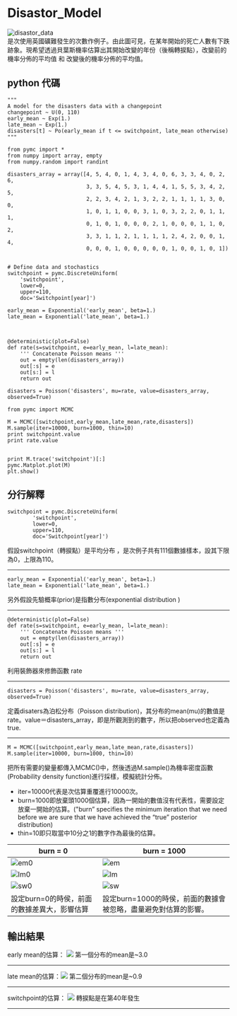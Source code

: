 # Disastor_Model

![disastor_data](https://github.com/chapman515/photo/blob/master/Figure_1.png) </br>
是次使用英國礦難發生的次數作例子。由此圖可見，在某年開始的死亡人數有下跌跡象。現希望透過貝葉斯機率估算出其開始改變的年份（後稱轉捩點），改變前的機率分佈的平均值 和 改變後的機率分佈的平均值。
<br/>

## python 代碼
	"""
	A model for the disasters data with a changepoint
	changepoint ~ U(0, 110)
	early_mean ~ Exp(1.)
	late_mean ~ Exp(1.)
	disasters[t] ~ Po(early_mean if t <= switchpoint, late_mean otherwise)
	"""
	
	from pymc import *
	from numpy import array, empty
	from numpy.random import randint
	
	disasters_array = array([4, 5, 4, 0, 1, 4, 3, 4, 0, 6, 3, 3, 4, 0, 2, 6,
	                         3, 3, 5, 4, 5, 3, 1, 4, 4, 1, 5, 5, 3, 4, 2, 5,
	                         2, 2, 3, 4, 2, 1, 3, 2, 2, 1, 1, 1, 1, 3, 0, 0,
	                         1, 0, 1, 1, 0, 0, 3, 1, 0, 3, 2, 2, 0, 1, 1, 1,
	                         0, 1, 0, 1, 0, 0, 0, 2, 1, 0, 0, 0, 1, 1, 0, 2,
	                         3, 3, 1, 1, 2, 1, 1, 1, 1, 2, 4, 2, 0, 0, 1, 4,
	                         0, 0, 0, 1, 0, 0, 0, 0, 0, 1, 0, 0, 1, 0, 1])
	
	
	# Define data and stochastics
	switchpoint = pymc.DiscreteUniform(
	    'switchpoint',
	    lower=0,
	    upper=110,
	    doc='Switchpoint[year]')
	
	early_mean = Exponential('early_mean', beta=1.)
	late_mean = Exponential('late_mean', beta=1.)
	
	
	
	@deterministic(plot=False)
	def rate(s=switchpoint, e=early_mean, l=late_mean):
	    ''' Concatenate Poisson means '''
	    out = empty(len(disasters_array))
	    out[:s] = e
	    out[s:] = l
	    return out
	
	disasters = Poisson('disasters', mu=rate, value=disasters_array, observed=True)

	from pymc import MCMC

	M = MCMC([switchpoint,early_mean,late_mean,rate,disasters])
	M.sample(iter=10000, burn=1000, thin=10)
	print switchpoint.value
	print rate.value

	
	print M.trace('switchpoint')[:]
	pymc.Matplot.plot(M)
	plt.show()
	
## 分行解釋
	switchpoint = pymc.DiscreteUniform(
		    'switchpoint',
		    lower=0,
		    upper=110,
		    doc='Switchpoint[year]')
假設switchpoint（轉捩點）是平均分布 ，是次例子共有111個數據樣本，設其下限為0，上限為110。
<br/>
***
    early_mean = Exponential('early_mean', beta=1.)
    late_mean = Exponential('late_mean', beta=1.)
   另外假設先驗概率(prior)是指數分布(exponential distribution )
   <br/>
***
   	@deterministic(plot=False)
	def rate(s=switchpoint, e=early_mean, l=late_mean):
	    ''' Concatenate Poisson means '''
	    out = empty(len(disasters_array))
	    out[:s] = e
	    out[s:] = l
	    return out
利用裝飾器來修飾函數 rate
   <br/>
***
	disasters = Poisson('disasters', mu=rate, value=disasters_array, observed=True)
定義disaters為泊松分布（Poisson distribution)，其分布的mean(mu)的數值是rate。value＝disasters_array，即是所觀測到的數字，所以把observed也定義為true.
  <br/>

***

	M = MCMC([switchpoint,early_mean,late_mean,rate,disasters])
	M.sample(iter=10000, burn=1000, thin=10)
把所有需要的變量都傳入MCMC()中，然後透過M.sample()為機率密度函數(Probability density function)進行採樣，模擬統計分佈。


- iter=10000代表是次估算重覆進行10000次。
- burn=1000即放棄頭1000個估算，因為一開始的數值沒有代表性，需要設定放棄一開始的估算。("burn” specifies the minimum iteration that we need before we are sure that we have achieved the “true” posterior distribution)
- thin=10即只取當中10分之1的數字作為最後的估算。




burn = 0 | burn = 1000
---- | ---
 ![em0](https://github.com/chapman515/photo/blob/master/em0.png)|  ![em](https://github.com/chapman515/photo/blob/master/em.png)
 ![lm0](https://github.com/chapman515/photo/blob/master/lm0.png)|  ![lm](https://github.com/chapman515/photo/blob/master/lm.png)
 ![sw0](https://github.com/chapman515/photo/blob/master/sw0.png)|  ![sw](https://github.com/chapman515/photo/blob/master/sw.png)
設定burn=0的時侯，前面的數據差異大，影響估算|設定burn=1000的時侯，前面的數據會被忽略，盡量避免對估算的影響。


## 輸出結果

early mean的估算：
![](https://github.com/chapman515/photo/blob/master/early_mean.png)
第一個分布的mean是~3.0
***
 late mean的估算：![](https://github.com/chapman515/photo/blob/master/late_mean.png)
 第二個分布的mean是~0.9
***
switchpoint的估算： ![](https://github.com/chapman515/photo/blob/master/switchpoint.png) 
轉捩點是在第40年發生
***
